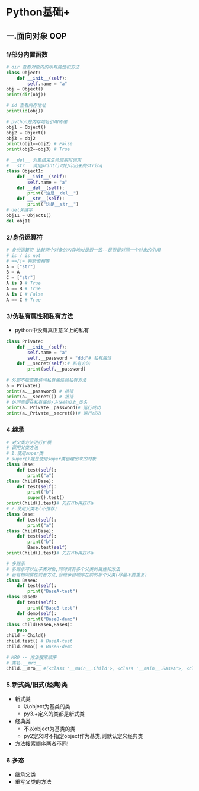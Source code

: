 # Python基础+

## 一.面向对象 OOP

### 1/部分内置函数

```python
# dir 查看对象内的所有属性和方法
class Object:
    def __init__(self):
        self.name = "a"
obj = Object()
print(dir(obj))

# id 查看内存地址
print(id(obj))

# python是内存地址引用传递
obj1 = Object()
obj2 = Object()
obj3 = obj2
print(obj1==obj2) # False
print(obj2==obj3) # True

# __del__ 对象结束生命周期时调用
# __str__ 调用print()时打印出来的string
class Object1:
    def __init__(self):
    	self.name = "a"
    def __del__(self):
        print("这是__del__")
    def __str__(self):
        print("这是__str__")
# del关键字
obj11 = Object1()
del obj11


```

### 2/身份运算符

```python
# 身份运算符 比较两个对象的内存地址是否一致--是否是对同一个对象的引用
# is / is not
# ==/!= 判断值相等
A = ["str"]
B = A
C = ["str"]
A is B # True
A == B # True
A is C # False
A == C # True
```

### 3/伪私有属性和私有方法

- python中没有真正意义上的私有

```python
class Private:
    def __init__(self):
        self.name = "a"
        self.__password = "ddd"# 私有属性
    def __secret(self):# 私有方法
        print(self.__password)
        
# 外部不能直接访问私有属性和私有方法
a = Private()
print(a.__password) # 报错
print(a.__secret()) # 报错
# 访问需要在私有属性/方法前加上_类名
print(a._Private__password)# 运行成功
print(a._Private__secret())# 运行成功
```

### 4.继承

```python
# 对父类方法进行扩展
# 调用父类方法
# 1.使用super类
# super()就是使用super类创建出来的对象
class Base:
    def test(self):
        print("a")
class Child(Base):
    def test(self):
        print("b")
        super().test()
print(Child().test)# 先打印b再打印a
# 2.使用父类名(不推荐)
class Base:
    def test(self):
        print("a")
class Child(Base):
    def test(self):
        print("b")
        Base.test(self)
print(Child().test)# 先打印b再打印a
```

```python
# 多继承
# 多继承可以让子类对象,同时具有多个父类的属性和方法
# 若有相同属性或者方法,会继承自顺序在前的那个父类(尽量不要重复)
class BaseA:
    def test(self):
        print("BaseA-test")
class BaseB:
    def test(self):
        print("BaseB-test")
    def demo(self):
        print("BaseB-demo")
class Child(BaseA,BaseB):
    pass
child = Child()
child.test() # BaseA-test
child.demo() # BaseB-demo

# MRO -- 方法搜索顺序
# 类名.__mro__
Child.__mro__ #(<class '__main__.Child'>, <class '__main__.BaseA'>, <class '__main__.BaseB'>, <class 'object'>)
```

### 5.新式类/旧式(经典)类

- 新式类
  - 以object为基类的类
  - py3.+定义的类都是新式类
- 经典类
  - 不以object为基类的类
  - py2定义时不指定object作为基类,则默认定义经典类
- 方法搜索顺序两者不同!

### 6.多态

- 继承父类
- 重写父类的方法



